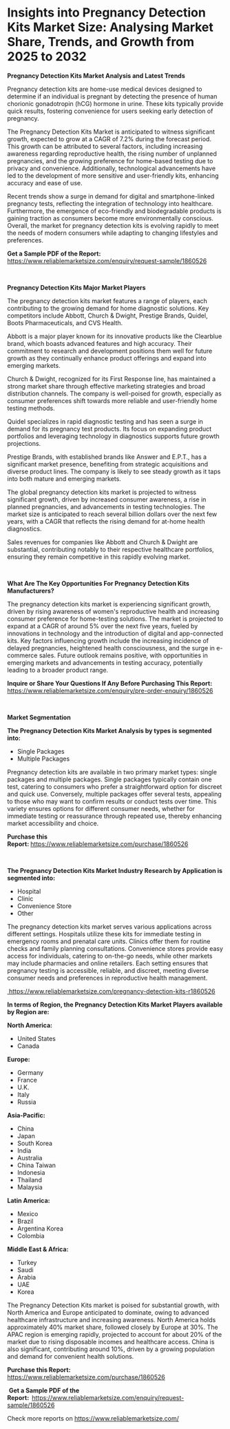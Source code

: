 <p><h1>Insights into Pregnancy Detection Kits Market Size: Analysing Market Share, Trends, and Growth from 2025 to 2032</h1></p><p><strong>Pregnancy Detection Kits Market Analysis and Latest Trends</strong></p>
<p><p>Pregnancy detection kits are home-use medical devices designed to determine if an individual is pregnant by detecting the presence of human chorionic gonadotropin (hCG) hormone in urine. These kits typically provide quick results, fostering convenience for users seeking early detection of pregnancy. </p><p>The Pregnancy Detection Kits Market is anticipated to witness significant growth, expected to grow at a CAGR of 7.2% during the forecast period. This growth can be attributed to several factors, including increasing awareness regarding reproductive health, the rising number of unplanned pregnancies, and the growing preference for home-based testing due to privacy and convenience. Additionally, technological advancements have led to the development of more sensitive and user-friendly kits, enhancing accuracy and ease of use. </p><p>Recent trends show a surge in demand for digital and smartphone-linked pregnancy tests, reflecting the integration of technology into healthcare. Furthermore, the emergence of eco-friendly and biodegradable products is gaining traction as consumers become more environmentally conscious. Overall, the market for pregnancy detection kits is evolving rapidly to meet the needs of modern consumers while adapting to changing lifestyles and preferences.</p></p>
<p><strong>Get a Sample PDF of the Report:&nbsp;</strong> <a href="https://www.reliablemarketsize.com/enquiry/request-sample/1860526?utm_campaign=2284&utm_medium=2&utm_source=Github&utm_content=ia&utm_term=03032025&utm_id=pregnancy-detection-kits">https://www.reliablemarketsize.com/enquiry/request-sample/1860526</a></p>
<p>&nbsp;</p>
<p><strong>Pregnancy Detection Kits Major Market Players</strong></p>
<p><p>The pregnancy detection kits market features a range of players, each contributing to the growing demand for home diagnostic solutions. Key competitors include Abbott, Church & Dwight, Prestige Brands, Quidel, Boots Pharmaceuticals, and CVS Health. </p><p>Abbott is a major player known for its innovative products like the Clearblue brand, which boasts advanced features and high accuracy. Their commitment to research and development positions them well for future growth as they continually enhance product offerings and expand into emerging markets. </p><p>Church & Dwight, recognized for its First Response line, has maintained a strong market share through effective marketing strategies and broad distribution channels. The company is well-poised for growth, especially as consumer preferences shift towards more reliable and user-friendly home testing methods.</p><p>Quidel specializes in rapid diagnostic testing and has seen a surge in demand for its pregnancy test products. Its focus on expanding product portfolios and leveraging technology in diagnostics supports future growth projections.</p><p>Prestige Brands, with established brands like Answer and E.P.T., has a significant market presence, benefiting from strategic acquisitions and diverse product lines. The company is likely to see steady growth as it taps into both mature and emerging markets.</p><p>The global pregnancy detection kits market is projected to witness significant growth, driven by increased consumer awareness, a rise in planned pregnancies, and advancements in testing technologies. The market size is anticipated to reach several billion dollars over the next few years, with a CAGR that reflects the rising demand for at-home health diagnostics.</p><p>Sales revenues for companies like Abbott and Church & Dwight are substantial, contributing notably to their respective healthcare portfolios, ensuring they remain competitive in this rapidly evolving market.</p></p>
<p>&nbsp;</p>
<p><strong>What Are The Key Opportunities For Pregnancy Detection Kits Manufacturers?</strong></p>
<p><p>The pregnancy detection kits market is experiencing significant growth, driven by rising awareness of women's reproductive health and increasing consumer preference for home-testing solutions. The market is projected to expand at a CAGR of around 5% over the next five years, fueled by innovations in technology and the introduction of digital and app-connected kits. Key factors influencing growth include the increasing incidence of delayed pregnancies, heightened health consciousness, and the surge in e-commerce sales. Future outlook remains positive, with opportunities in emerging markets and advancements in testing accuracy, potentially leading to a broader product range.</p></p>
<p><strong>Inquire or Share Your Questions If Any Before Purchasing This Report:</strong> <a href="https://www.reliablemarketsize.com/enquiry/pre-order-enquiry/1860526?utm_campaign=2284&utm_medium=2&utm_source=Github&utm_content=ia&utm_term=03032025&utm_id=pregnancy-detection-kits">https://www.reliablemarketsize.com/enquiry/pre-order-enquiry/1860526</a></p>
<p>&nbsp;</p>
<p><strong>Market Segmentation</strong></p>
<p><strong>The Pregnancy Detection Kits Market Analysis by types is segmented into:</strong></p>
<p><ul><li>Single Packages</li><li>Multiple Packages</li></ul></p>
<p><p>Pregnancy detection kits are available in two primary market types: single packages and multiple packages. Single packages typically contain one test, catering to consumers who prefer a straightforward option for discreet and quick use. Conversely, multiple packages offer several tests, appealing to those who may want to confirm results or conduct tests over time. This variety ensures options for different consumer needs, whether for immediate testing or reassurance through repeated use, thereby enhancing market accessibility and choice.</p></p>
<p><strong>Purchase this Report:&nbsp;</strong><a href="https://www.reliablemarketsize.com/purchase/1860526?utm_campaign=2284&utm_medium=2&utm_source=Github&utm_content=ia&utm_term=03032025&utm_id=pregnancy-detection-kits">https://www.reliablemarketsize.com/purchase/1860526</a></p>
<p>&nbsp;</p>
<p><strong>The Pregnancy Detection Kits Market Industry Research by Application is segmented into:</strong></p>
<p><ul><li>Hospital</li><li>Clinic</li><li>Convenience Store</li><li>Other</li></ul></p>
<p><p>The pregnancy detection kits market serves various applications across different settings. Hospitals utilize these kits for immediate testing in emergency rooms and prenatal care units. Clinics offer them for routine checks and family planning consultations. Convenience stores provide easy access for individuals, catering to on-the-go needs, while other markets may include pharmacies and online retailers. Each setting ensures that pregnancy testing is accessible, reliable, and discreet, meeting diverse consumer needs and preferences in reproductive health management.</p></p>
<p><a href="https://www.reliablemarketsize.com/pregnancy-detection-kits-r1860526?utm_campaign=2284&utm_medium=2&utm_source=Github&utm_content=ia&utm_term=03032025&utm_id=pregnancy-detection-kits">&nbsp;https://www.reliablemarketsize.com/pregnancy-detection-kits-r1860526</a></p>
<p><strong>In terms of Region, the Pregnancy Detection Kits Market Players available by Region are:</strong></p>
<p>
    <p> <strong> North America: </strong>
        <ul>
            <li>United States</li>
            <li>Canada</li>
        </ul>
        </p> 
    <p> <strong> Europe: </strong>
        <ul>
            <li>Germany</li>
            <li>France</li>
            <li>U.K.</li>
            <li>Italy</li>
            <li>Russia</li>
        </ul>
        </p> 
    <p> <strong> Asia-Pacific: </strong>
        <ul>
            <li>China</li>
            <li>Japan</li>
            <li>South Korea</li>
            <li>India</li>
            <li>Australia</li>
            <li>China Taiwan</li>
            <li>Indonesia</li>
            <li>Thailand</li>
            <li>Malaysia</li>
        </ul>
        </p> 
    <p> <strong> Latin America: </strong>
        <ul>
            <li>Mexico</li>
            <li>Brazil</li>
            <li>Argentina Korea</li>
            <li>Colombia</li>
        </ul>
        </p> 
    <p> <strong> Middle East & Africa: </strong>
        <ul>
            <li>Turkey</li>
            <li>Saudi</li>
            <li>Arabia</li>
            <li>UAE</li>
            <li>Korea</li>
        </ul>
    </p>
    </p>
<p><p>The Pregnancy Detection Kits market is poised for substantial growth, with North America and Europe anticipated to dominate, owing to advanced healthcare infrastructure and increasing awareness. North America holds approximately 40% market share, followed closely by Europe at 30%. The APAC region is emerging rapidly, projected to account for about 20% of the market due to rising disposable incomes and healthcare access. China is also significant, contributing around 10%, driven by a growing population and demand for convenient health solutions.</p></p>
<p><strong>Purchase this Report: </strong><a href="https://www.reliablemarketsize.com/purchase/1860526?utm_campaign=2284&utm_medium=2&utm_source=Github&utm_content=ia&utm_term=03032025&utm_id=pregnancy-detection-kits">https://www.reliablemarketsize.com/purchase/1860526</a></p>
<p>&nbsp;<strong>Get a Sample PDF of the Report:&nbsp;&nbsp;</strong><a href="https://www.reliablemarketsize.com/enquiry/request-sample/1860526?utm_campaign=2284&utm_medium=2&utm_source=Github&utm_content=ia&utm_term=03032025&utm_id=pregnancy-detection-kits">https://www.reliablemarketsize.com/enquiry/request-sample/1860526</a></p>
<p><strong></strong></p>
<p>Check more reports on <a href="https://www.reliablemarketsize.com/?utm_campaign=2284&utm_medium=2&utm_source=Github&utm_content=ia&utm_term=03032025&utm_id=pregnancy-detection-kits">https://www.reliablemarketsize.com/</a></p>